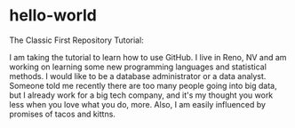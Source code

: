 # hello-world
The Classic First Repository Tutorial:

I am taking the tutorial to learn how to use GitHub. I live in Reno, NV  and am working on learning some new programming languages and  statistical methods. I would like to be a database administrator or a  data analyst. Someone told me recently there are too many people going into big data, but I already work for a big tech company, and it's my thought you work less when you love what you do, more.  Also, I am easily influenced by promises of tacos and kittns. 
